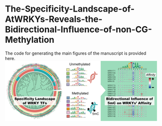 # The-Specificity-Landscape-of-AtWRKYs-Reveals-the-Bidirectional-Influence-of-non-CG-Methylation
The code for generating the main figures of the manuscript is provided here.
![image](https://github.com/Jiang-Bio/WRKY_RCDB/blob/master/graphical_abstract.png)
